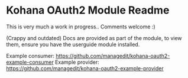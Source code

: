 # Kohana OAuth2 Module Readme

This is very much a work in progress.. Comments welcome :)

(Crappy and outdated) Docs are provided as part of the module, to view them, ensure you have the userguide module installed.

Example consumer: https://github.com/managedit/kohana-oauth2-example-consumer
Example provider: https://github.com/managedit/kohana-oauth2-example-provider
